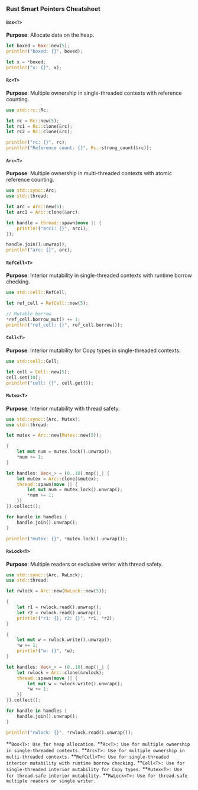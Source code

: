 ### Rust Smart Pointers Cheatsheet

#### `Box<T>`

**Purpose**: Allocate data on the heap.

  ```rust
  let boxed = Box::new(5);
  println!("boxed: {}", boxed);
  
  let x = *boxed;
  println!("x: {}", x);
 ```

#### `Rc<T>`

**Purpose**: Multiple ownership in single-threaded contexts with reference counting.
```rust
use std::rc::Rc;

let rc = Rc::new(5);
let rc1 = Rc::clone(&rc);
let rc2 = Rc::clone(&rc);

println!("rc: {}", rc);
println!("Reference count: {}", Rc::strong_count(&rc));
```

#### `Arc<T>`

**Purpose**: Multiple ownership in multi-threaded contexts with atomic reference counting.

```rust
use std::sync::Arc;
use std::thread;

let arc = Arc::new(5);
let arc1 = Arc::clone(&arc);

let handle = thread::spawn(move || {
    println!("arc1: {}", arc1);
});

handle.join().unwrap();
println!("arc: {}", arc);
```

#### `RefCell<T>`
**Purpose**: Interior mutability in single-threaded contexts with runtime borrow checking.

```rust
use std::cell::RefCell;

let ref_cell = RefCell::new(5);

// Mutable borrow
*ref_cell.borrow_mut() += 1;
println!("ref_cell: {}", ref_cell.borrow());

```
#### `Cell<T>`

**Purpose**: Interior mutability for Copy types in single-threaded contexts.
```rust
use std::cell::Cell;

let cell = Cell::new(5);
cell.set(10);
println!("cell: {}", cell.get());
```

#### `Mutex<T>`
**Purpose**: Interior mutability with thread safety.
```rust
use std::sync::{Arc, Mutex};
use std::thread;

let mutex = Arc::new(Mutex::new(5));

{
    let mut num = mutex.lock().unwrap();
    *num += 1;
}

let handles: Vec<_> = (0..10).map(|_| {
    let mutex = Arc::clone(&mutex);
    thread::spawn(move || {
        let mut num = mutex.lock().unwrap();
        *num += 1;
    })
}).collect();

for handle in handles {
    handle.join().unwrap();
}

println!("mutex: {}", *mutex.lock().unwrap());
```

#### `RwLock<T>`
**Purpose**: Multiple readers or exclusive writer with thread safety.
```rust
use std::sync::{Arc, RwLock};
use std::thread;

let rwlock = Arc::new(RwLock::new(5));

{
    let r1 = rwlock.read().unwrap();
    let r2 = rwlock.read().unwrap();
    println!("r1: {}, r2: {}", *r1, *r2);
}

{
    let mut w = rwlock.write().unwrap();
    *w += 1;
    println!("w: {}", *w);
}

let handles: Vec<_> = (0..10).map(|_| {
    let rwlock = Arc::clone(&rwlock);
    thread::spawn(move || {
        let mut w = rwlock.write().unwrap();
        *w += 1;
    })
}).collect();

for handle in handles {
    handle.join().unwrap();
}

println!("rwlock: {}", *rwlock.read().unwrap());
```

**`Box<T>: Use for heap allocation.`
**`Rc<T>: Use for multiple ownership in single-threaded contexts.`
**`Arc<T>: Use for multiple ownership in multi-threaded contexts.`
**`RefCell<T>: Use for single-threaded interior mutability with runtime borrow checking.`
**`Cell<T>: Use for single-threaded interior mutability for Copy types.`
**`Mutex<T>: Use for thread-safe interior mutability.`
**`RwLock<T>: Use for thread-safe multiple readers or single writer.`



